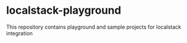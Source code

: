 # localstack-playground
This repository contains playground and sample projects for localstack integration
